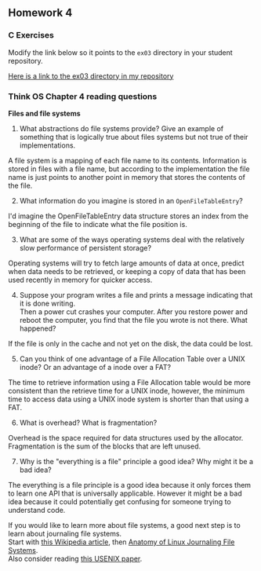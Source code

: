 ## Homework 4

### C Exercises

Modify the link below so it points to the `ex03` directory in your
student repository.

[Here is a link to the ex03 directory in my repository](https://github.com/YOUR_GITHUB_USERNAME_HERE/ExercisesInC/tree/master/exercises/ex02.5)

### Think OS Chapter 4 reading questions

**Files and file systems**

1) What abstractions do file systems provide?  Give an example of something that is logically 
true about files systems but not true of their implementations.

A file system is a mapping of each file name to its contents. Information is stored in files with a file name, but according to the implementation the file name is just points to another point in memory that stores the contents of the file.

2) What information do you imagine is stored in an `OpenFileTableEntry`?

I'd imagine the OpenFileTableEntry data structure stores an index from the beginning of the file to indicate what the file position is.

3) What are some of the ways operating systems deal with the relatively slow performance of persistent storage?

Operating systems will try to fetch large amounts of data at once, predict when data needs to be retrieved, or keeping a copy of data that has been used recently in memory for quicker access.

4) Suppose your program writes a file and prints a message indicating that it is done writing.  
Then a power cut crashes your computer.  After you restore power and reboot the computer, you find that the 
file you wrote is not there.  What happened?

If the file is only in the cache and not yet on the disk, the data could be lost.

5) Can you think of one advantage of a File Allocation Table over a UNIX inode?  Or an advantage of a inode over a FAT?

The time to retrieve information using a File Allocation table would be more consistent than the retrieve time for a UNIX inode, however, the minimum time to access data using a UNIX inode system is shorter than that using a FAT.

6) What is overhead?  What is fragmentation?

Overhead is the space required for data structures used by the allocator. Fragmentation is the sum of the blocks that are left unused.

7) Why is the "everything is a file" principle a good idea?  Why might it be a bad idea?

The everything is a file principle is a good idea because it only forces them to learn one API that is universally applicable. However it might be a bad idea because it could potentially get confusing for someone trying to understand code.

If you would like to learn more about file systems, a good next step is to learn about journaling file systems.  
Start with [this Wikipedia article](https://en.wikipedia.org/wiki/Journaling_file_system), then 
[Anatomy of Linux Journaling File Systems](http://www.ibm.com/developerworks/library/l-journaling-filesystems/index.html).  
Also consider reading [this USENIX paper](https://www.usenix.org/legacy/event/usenix05/tech/general/full_papers/prabhakaran/prabhakaran.pdf).



